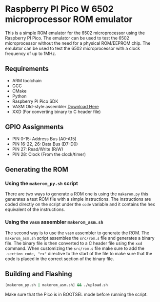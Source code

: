 # Raspberry PI Pico W 6502 microprocessor ROM emulator

This is a simple ROM emulator for the 6502 microprocessor using the Raspberry PI Pico. The emulator can be used to test the 6502 microprocessor without the need for a physical ROM/EEPROM chip. The emulator can be used to test the 6502 microprocessor with a clock frequency of up to 1MHz.

## Requirements
- ARM toolchain
- GCC
- CMake
- Python
- Raspberry PI Pico SDK
- VASM Old-style assembler [Download Here](http://www.compilers.de/vasm.html)
- XXD (For converting binary to C header file)

## GPIO Assignments

- PIN 0-15: Address Bus (A0-A15)
- PIN 16-22, 26: Data Bus (D7-D0)
- PIN 27: Read/Write (R/W)
- PIN 28: Clock (From the clock/timer)

## Generating the ROM

### Using the `makerom_py.sh` script
There are two ways to generate a ROM one is using the `makerom.py` this generates a test ROM file with a simple instructions. The instructions
are coded directly on the script under the `code` variable and it contains the hex equivalent of the instructions.

### Using the `vasm` assembler `makerom_asm.sh`
The second way is to use the `vasm` assembler to generate the ROM. The `makerom_asm.sh` script assembles the `src/rom.s` file and generates a binary file.
The binary file is then converted to a C header file using the `xxd` command. When customizing the `src/rom.s` file make sure to add the `.section code, "rx"` directive to the start of the file to make sure that the code is placed in the correct section of the binary file.

## Building and Flashing
```bash
[makerom_py.sh | makerom_asm.sh] && ./upload.sh
```

Make sure that the Pico is in BOOTSEL mode before running the script.
